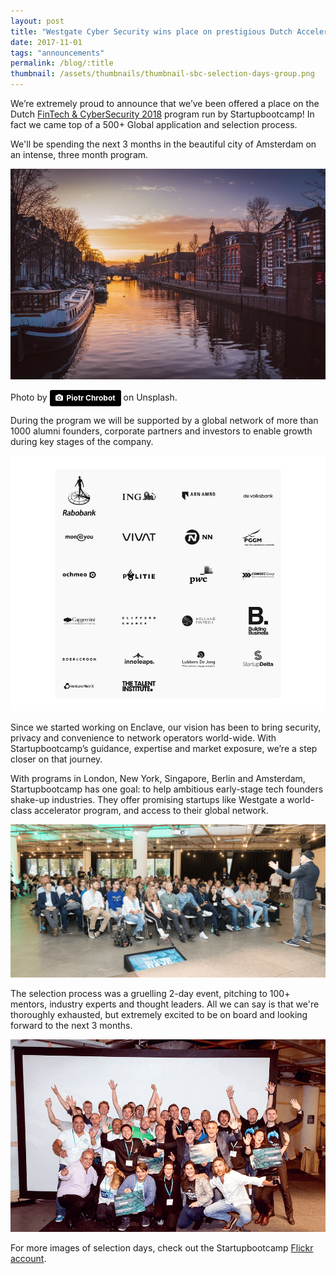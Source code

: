 ```yaml
---
layout: post
title: "Westgate Cyber Security wins place on prestigious Dutch Accelerator"
date: 2017-11-01
tags: "announcements"
permalink: /blog/:title
thumbnail: /assets/thumbnails/thumbnail-sbc-selection-days-group.png
---
```


We’re extremely proud to announce that we’ve been offered a place on the Dutch [FinTech & CyberSecurity 2018](sbc) program run by Startupbootcamp! In fact we came top of a 500+ Global application and selection process.

We'll be spending the next 3 months in the beautiful city of Amsterdam on an intense, three month program.

![Startupbootcamp Selection Days][sbc-selection-days-1]

Photo by <a style="background-color:black;color:white;text-decoration:none;padding:4px 6px;font-family:-apple-system, BlinkMacSystemFont, &quot;San Francisco&quot;, &quot;Helvetica Neue&quot;, Helvetica, Ubuntu, Roboto, Noto, &quot;Segoe UI&quot;, Arial, sans-serif;font-size:12px;font-weight:bold;line-height:1.2;display:inline-block;border-radius:3px;" href="https://unsplash.com/@chrumo?utm_medium=referral&amp;utm_campaign=photographer-credit&amp;utm_content=creditBadge" target="_blank" rel="noopener noreferrer" title="Download free do whatever you want high-resolution photos from Piotr Chrobot"><span style="display:inline-block;padding:2px 3px;"><svg xmlns="http://www.w3.org/2000/svg" style="height:12px;width:auto;position:relative;vertical-align:middle;top:-1px;fill:white;" viewBox="0 0 32 32"><title>unsplash-logo</title><path d="M20.8 18.1c0 2.7-2.2 4.8-4.8 4.8s-4.8-2.1-4.8-4.8c0-2.7 2.2-4.8 4.8-4.8 2.7.1 4.8 2.2 4.8 4.8zm11.2-7.4v14.9c0 2.3-1.9 4.3-4.3 4.3h-23.4c-2.4 0-4.3-1.9-4.3-4.3v-15c0-2.3 1.9-4.3 4.3-4.3h3.7l.8-2.3c.4-1.1 1.7-2 2.9-2h8.6c1.2 0 2.5.9 2.9 2l.8 2.4h3.7c2.4 0 4.3 1.9 4.3 4.3zm-8.6 7.5c0-4.1-3.3-7.5-7.5-7.5-4.1 0-7.5 3.4-7.5 7.5s3.3 7.5 7.5 7.5c4.2-.1 7.5-3.4 7.5-7.5z"></path></svg></span><span style="display:inline-block;padding:2px 3px;">Piotr Chrobot</span></a> on Unsplash.

During the program we will be supported by a global network of more than 1000 alumni founders, corporate partners and investors to enable growth during key stages of the company.

![Startupbootcamp Selection Days][sbc-selection-days-partners]

Since we started working on Enclave, our vision has been to bring security, privacy and convenience to network operators world-wide. With Startupbootcamp’s guidance, expertise and market exposure, we’re a step closer on that journey.

With programs in London, New York, Singapore, Berlin and Amsterdam, Startupbootcamp has one goal: to help ambitious early-stage tech founders shake-up industries. They offer promising startups like Westgate a world-class accelerator program, and access to their global network.

![Startupbootcamp Selection Days][sbc-selection-days-2]

The selection process was a gruelling 2-day event, pitching to 100+ mentors, industry experts and thought leaders. All we can say is that we're thoroughly exhausted, but extremely excited to be on board and looking forward to the next 3 months.

![Startupbootcamp Selection Days][sbc-selection-days-3]

For more images of selection days, check out the Startupbootcamp [Flickr account](sbc-flickr).


[sbc-selection-days-1]: /assets/sbc-selection-days-1.jpg
[sbc-selection-days-2]: /assets/sbc-selection-days-2.png
[sbc-selection-days-3]: /assets/sbc-selection-days-3.png
[sbc-selection-days-partners]: /assets/sbc-selection-days-partners.png

[sbc]: https://www.startupbootcamp.org/accelerator/fintech-cybersecurity-amsterdam/
[sbc-flickr]: https://www.flickr.com/photos/startupbootcamp/sets/72157688291994793